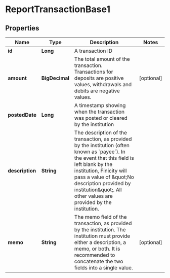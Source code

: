 

# ReportTransactionBase1


## Properties

| Name | Type | Description | Notes |
|------------ | ------------- | ------------- | -------------|
|**id** | **Long** | A transaction ID |  |
|**amount** | **BigDecimal** | The total amount of the transaction. Transactions for deposits are positive values, withdrawals and debits are negative values. |  [optional] |
|**postedDate** | **Long** | A timestamp showing when the transaction was posted or cleared by the institution |  |
|**description** | **String** | The description of the transaction, as provided by the institution (often known as &#x60;payee&#x60;). In the event that this field is left blank by the institution, Finicity will pass a value of \&quot;No description provided by institution\&quot;. All other values are provided by the institution. |  |
|**memo** | **String** | The memo field of the transaction, as provided by the institution. The institution must provide either a description, a memo, or both. It is recommended to concatenate the two fields into a single value. |  [optional] |



